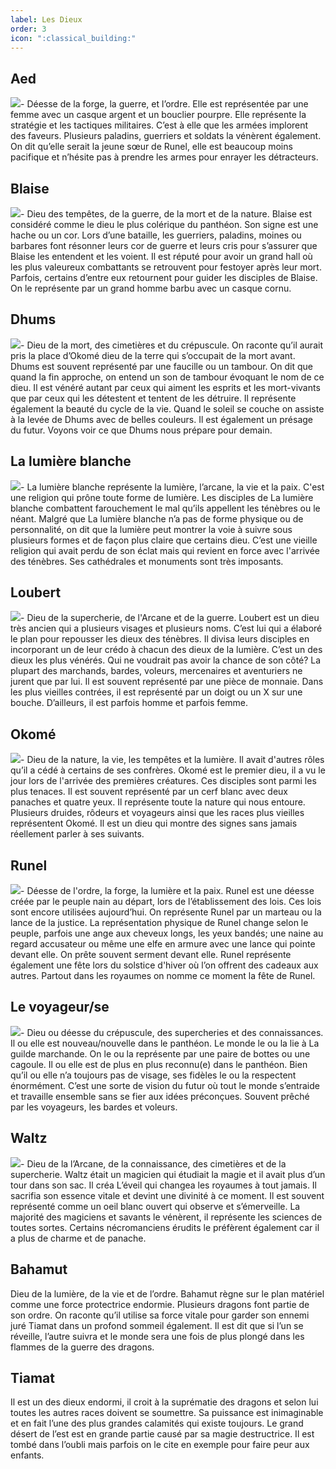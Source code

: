 ```yaml
---
label: Les Dieux
order: 3
icon: ":classical_building:"
---
```


## Aed
![](/Images/Aed.png)-
Déesse de la forge, la guerre, et l’ordre. Elle est représentée par une femme avec un casque argent et un bouclier pourpre. Elle représente la stratégie et les tactiques militaires. C’est à elle que les armées implorent des faveurs. Plusieurs paladins, guerriers et soldats la vénèrent également. On dit qu’elle serait la jeune sœur de Runel, elle est beaucoup moins pacifique et n’hésite pas à prendre les armes pour enrayer les détracteurs.

## Blaise 
![](/Images/Blaise.png)-
Dieu des tempêtes, de la guerre, de la mort et de la nature. Blaise est considéré comme le dieu le plus colérique du panthéon. Son signe est une hache ou un cor. Lors d’une bataille, les guerriers, paladins, moines ou barbares font résonner leurs cor de guerre et leurs cris pour s’assurer que Blaise les entendent et les voient. Il est réputé pour avoir un grand hall où les plus valeureux combattants se retrouvent pour festoyer après leur mort. Parfois, certains d’entre eux retournent pour guider les disciples de Blaise. On le représente par un grand homme barbu avec un casque cornu.

## Dhums 
![](/Images/Dhums.png)-
Dieu de la mort, des cimetières et du crépuscule. On raconte qu’il aurait pris la place d’Okomé dieu de la terre qui s’occupait de la mort avant. Dhums est souvent représenté par une faucille ou un tambour. On dit que quand la fin approche, on entend un son de tambour évoquant le nom de ce dieu. Il est vénéré autant par ceux qui aiment les esprits et les mort-vivants que par ceux qui les détestent et tentent de les détruire. Il représente également la beauté du cycle de la vie. Quand le soleil se couche on assiste à la levée de Dhums avec de belles couleurs. Il est également un présage du futur. Voyons voir ce que Dhums nous prépare pour demain.

## La lumière blanche 
![](/Images/LumiereBlanche.png)-
La lumière blanche représente la lumière, l’arcane, la vie et la paix. C'est une religion qui prône toute forme de lumière. Les disciples de La lumière blanche combattent farouchement le mal qu’ils appellent les ténèbres ou le néant. Malgré que La lumière blanche n’a pas de forme physique ou de personnalité, on dit que la lumière peut montrer la voie à suivre sous plusieurs formes et de façon plus claire que certains dieu. C’est une vieille religion qui avait perdu de son éclat mais qui revient en force avec l'arrivée des ténèbres. Ses cathédrales et monuments sont très imposants.

## Loubert
![](/Images/Loubert.png)-
Dieu de la supercherie, de l'Arcane et de la guerre. Loubert est un dieu très ancien qui a plusieurs visages et plusieurs noms. C’est lui qui a élaboré le plan pour repousser les dieux des ténèbres. Il divisa leurs disciples en incorporant un de leur crédo à chacun des dieux de la lumière. C’est un des dieux les plus vénérés. Qui ne voudrait pas avoir la chance de son côté? La plupart des marchands, bardes, voleurs, mercenaires et aventuriers ne jurent que par lui. Il est souvent représenté par une pièce de monnaie. Dans les plus vieilles contrées, il est représenté par un doigt ou un X sur une bouche. D’ailleurs, il est parfois homme et parfois femme.

## Okomé 
![](/Images/Okomé.png)-
Dieu de la nature, la vie, les tempêtes et la lumière. Il avait d'autres rôles qu’il a cédé à certains de ses confrères. Okomé est le premier dieu, il a vu le jour lors de l'arrivée des premières créatures. Ces disciples sont parmi les plus tenaces. Il est souvent représenté par un cerf blanc avec deux panaches et quatre yeux. Il représente toute la nature qui nous entoure. Plusieurs druides, rôdeurs et voyageurs ainsi que les races plus vieilles représentent Okomé. Il est un dieu qui montre des signes sans jamais réellement parler à ses suivants.

## Runel
![](/Images/Runel.png)-
Déesse de l'ordre, la forge, la lumière et la paix. Runel est une déesse créée par le peuple nain au départ, lors de l’établissement des lois. Ces lois sont encore utilisées aujourd’hui. On représente Runel par un marteau ou la lance de la justice. La représentation physique de Runel change selon le peuple, parfois une ange aux cheveux longs, les yeux bandés; une naine au regard accusateur ou même une elfe en armure avec une lance qui pointe devant elle. On prête souvent serment devant elle. Runel représente également une fête lors du solstice d'hiver où l’on offrent des cadeaux aux autres. Partout dans les royaumes on nomme ce moment la fête de Runel.

## Le voyageur/se
![](/Images/Voyageyrse.png)-
Dieu ou déesse du crépuscule, des supercheries et des connaissances. Il ou elle est nouveau/nouvelle dans le panthéon. Le monde le ou la lie à La guilde marchande. On le ou la représente par une paire de bottes ou une cagoule. Il ou elle est de plus en plus reconnu(e) dans le panthéon. Bien qu’il ou elle n’a toujours pas de visage, ses fidèles le ou la respectent énormément. C’est une sorte de vision du futur où tout le monde s’entraide et travaille ensemble sans se fier aux idées préconçues. Souvent prêché par les voyageurs, les bardes et voleurs.

## Waltz 
![](/Images/Waltz.png)-
Dieu de la l’Arcane, de la connaissance, des cimetières et de la supercherie. Waltz était un magicien qui étudiait la magie et il avait plus d’un tour dans son sac. Il créa L’éveil qui changea les royaumes à tout jamais. Il sacrifia son essence vitale et devint une divinité à ce moment. Il est souvent représenté comme un oeil blanc ouvert qui observe et s’émerveille. La majorité des magiciens et savants le vénèrent, il représente les sciences de toutes sortes. Certains nécromanciens érudits le préfèrent également car il a plus de charme et de panache.

## Bahamut 
Dieu de la lumière, de la vie et de l’ordre. Bahamut règne sur le plan matériel comme une force protectrice endormie. Plusieurs dragons font partie de son ordre. On raconte qu’il utilise sa force vitale pour garder son ennemi juré Tiamat dans un profond sommeil également. Il est dit que si l’un se réveille, l’autre suivra et le monde sera une fois de plus plongé dans les flammes de la guerre des dragons.

## Tiamat
Il est un des dieux endormi, il croit à la suprématie des dragons et selon lui toutes les autres races doivent se soumettre.  Sa puissance est inimaginable et en fait l’une des plus grandes calamités qui existe toujours. Le grand désert de l’est est en grande partie causé par sa magie destructrice. Il est tombé dans l’oubli mais parfois on le cite en exemple pour faire peur aux enfants.

